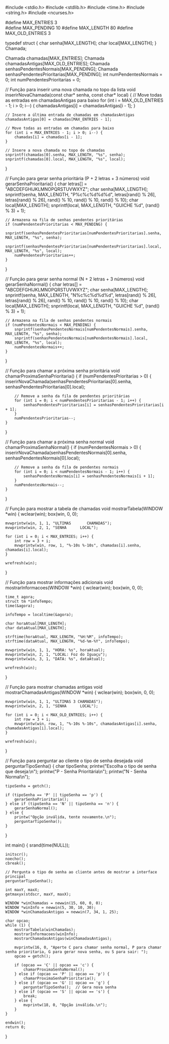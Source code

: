 #include <stdio.h>
#include <stdlib.h>
#include <time.h>
#include <string.h>
#include <ncurses.h>

#define MAX_ENTRIES 3    
#define MAX_PENDING 10
#define MAX_LENGTH 80
#define MAX_OLD_ENTRIES 3

typedef struct {
    char senha[MAX_LENGTH];
    char local[MAX_LENGTH];
} Chamada;

Chamada chamadas[MAX_ENTRIES];
Chamada chamadasAntigas[MAX_OLD_ENTRIES];
Chamada senhasPendentesNormais[MAX_PENDING];
Chamada senhasPendentesPrioritarias[MAX_PENDING];
int numPendentesNormais = 0;
int numPendentesPrioritarias = 0;

// Função para inserir uma nova chamada no topo da lista
void inserirNovaChamada(const char* senha, const char* local) {
    // Move todas as entradas em chamadasAntigas para baixo
    for (int i = MAX_OLD_ENTRIES - 1; i > 0; i--) {
        chamadasAntigas[i] = chamadasAntigas[i - 1];
    }

    // Insere a última entrada de chamadas em chamadasAntigas
    chamadasAntigas[0] = chamadas[MAX_ENTRIES - 1];

    // Move todas as entradas em chamadas para baixo
    for (int i = MAX_ENTRIES - 1; i > 0; i--) {
        chamadas[i] = chamadas[i - 1];
    }

    // Insere a nova chamada no topo de chamadas
    snprintf(chamadas[0].senha, MAX_LENGTH, "%s", senha);
    snprintf(chamadas[0].local, MAX_LENGTH, "%s", local);
}

// Função para gerar senha prioritária (P + 2 letras + 3 números)
void gerarSenhaPrioritaria() {
    char letras[] = "ABCDEFGHIJKLMNOPQRSTUVWXYZ";
    char senha[MAX_LENGTH];
    snprintf(senha, MAX_LENGTH, "P%c%c%d%d%d",
             letras[rand() % 26], letras[rand() % 26],
             rand() % 10, rand() % 10, rand() % 10);
    char local[MAX_LENGTH];
    snprintf(local, MAX_LENGTH, "GUICHE %d", (rand() % 3) + 1);

    // Armazena na fila de senhas pendentes prioritárias
    if (numPendentesPrioritarias < MAX_PENDING) {
        snprintf(senhasPendentesPrioritarias[numPendentesPrioritarias].senha, MAX_LENGTH, "%s", senha);
        snprintf(senhasPendentesPrioritarias[numPendentesPrioritarias].local, MAX_LENGTH, "%s", local);
        numPendentesPrioritarias++;
    }
}

// Função para gerar senha normal (N + 2 letras + 3 números)
void gerarSenhaNormal() {
    char letras[] = "ABCDEFGHIJKLMNOPQRSTUVWXYZ";
    char senha[MAX_LENGTH];
    snprintf(senha, MAX_LENGTH, "N%c%c%d%d%d",
             letras[rand() % 26], letras[rand() % 26],
             rand() % 10, rand() % 10, rand() % 10);
    char local[MAX_LENGTH];
    snprintf(local, MAX_LENGTH, "GUICHE %d", (rand() % 3) + 1);

    // Armazena na fila de senhas pendentes normais
    if (numPendentesNormais < MAX_PENDING) {
        snprintf(senhasPendentesNormais[numPendentesNormais].senha, MAX_LENGTH, "%s", senha);
        snprintf(senhasPendentesNormais[numPendentesNormais].local, MAX_LENGTH, "%s", local);
        numPendentesNormais++;
    }
}

// Função para chamar a próxima senha prioritária
void chamarProximaSenhaPrioritaria() {
    if (numPendentesPrioritarias > 0) {
        inserirNovaChamada(senhasPendentesPrioritarias[0].senha, senhasPendentesPrioritarias[0].local);

        // Remove a senha da fila de pendentes prioritárias
        for (int i = 0; i < numPendentesPrioritarias - 1; i++) {
            senhasPendentesPrioritarias[i] = senhasPendentesPrioritarias[i + 1];
        }
        numPendentesPrioritarias--;
    }
}

// Função para chamar a próxima senha normal
void chamarProximaSenhaNormal() {
    if (numPendentesNormais > 0) {
        inserirNovaChamada(senhasPendentesNormais[0].senha, senhasPendentesNormais[0].local);

        // Remove a senha da fila de pendentes normais
        for (int i = 0; i < numPendentesNormais - 1; i++) {
            senhasPendentesNormais[i] = senhasPendentesNormais[i + 1];
        }
        numPendentesNormais--;
    }
}

// Função para mostrar a tabela de chamadas
void mostrarTabela(WINDOW *win) {
    wclear(win);
    box(win, 0, 0);

    mvwprintw(win, 1, 1, "ULTIMAS       CHAMADAS");
    mvwprintw(win, 2, 1, "SENHA      LOCAL");

    for (int i = 0; i < MAX_ENTRIES; i++) {
        int row = 3 + i;
        mvwprintw(win, row, 1, "%-10s %-10s", chamadas[i].senha, chamadas[i].local);
    }

    wrefresh(win);
}

// Função para mostrar informações adicionais
void mostrarInformacoes(WINDOW *win) {
    wclear(win);
    box(win, 0, 0);

    time_t agora;
    struct tm *infoTempo;
    time(&agora);

    infoTempo = localtime(&agora);

    char horaAtual[MAX_LENGTH];
    char dataAtual[MAX_LENGTH];

    strftime(horaAtual, MAX_LENGTH, "%H:%M", infoTempo);
    strftime(dataAtual, MAX_LENGTH, "%d-%m-%Y", infoTempo);

    mvwprintw(win, 1, 1, "HORA: %s", horaAtual);
    mvwprintw(win, 2, 1, "LOCAL: Foz do Iguaçu");
    mvwprintw(win, 3, 1, "DATA: %s", dataAtual);

    wrefresh(win);
}

// Função para mostrar chamadas antigas
void mostrarChamadasAntigas(WINDOW *win) {
    wclear(win);
    box(win, 0, 0);

    mvwprintw(win, 1, 1, "ULTIMAS 3 CHAMADAS");
    mvwprintw(win, 2, 1, "SENHA      LOCAL");

    for (int i = 0; i < MAX_OLD_ENTRIES; i++) {
        int row = 3 + i;
        mvwprintw(win, row, 1, "%-10s %-10s", chamadasAntigas[i].senha, chamadasAntigas[i].local);
    }

    wrefresh(win);
}

// Função para perguntar ao cliente o tipo de senha desejada
void perguntarTipoSenha() {
    char tipoSenha;
    printw("Escolha o tipo de senha que deseja:\n");
    printw("P - Senha Prioritária\n");
    printw("N - Senha Normal\n");
    
    tipoSenha = getch();
    
    if (tipoSenha == 'P' || tipoSenha == 'p') {
        gerarSenhaPrioritaria();
    } else if (tipoSenha == 'N' || tipoSenha == 'n') {
        gerarSenhaNormal();
    } else {
        printw("Opção inválida, tente novamente.\n");
        perguntarTipoSenha();
    }
}

int main() {
    srand(time(NULL));

    initscr();
    noecho();
    cbreak();

    // Pergunta o tipo de senha ao cliente antes de mostrar a interface principal
    perguntarTipoSenha();

    int maxY, maxX;
    getmaxyx(stdscr, maxY, maxX);

    WINDOW *winChamadas = newwin(15, 60, 0, 0);
    WINDOW *winInfo = newwin(5, 30, 10, 30);
    WINDOW *winChamadasAntigas = newwin(7, 34, 1, 25);

    char opcao;
    while (1) {
        mostrarTabela(winChamadas);
        mostrarInformacoes(winInfo);
        mostrarChamadasAntigas(winChamadasAntigas);

        mvprintw(16, 0, "Aperte C para chamar senha normal, P para chamar senha prioritaria, G para gerar nova senha, ou S para sair: ");
        opcao = getch();
        
        if (opcao == 'C' || opcao == 'c') {
            chamarProximaSenhaNormal();
        } else if (opcao == 'P' || opcao == 'p') {
            chamarProximaSenhaPrioritaria();
        } else if (opcao == 'G' || opcao == 'g') {
            perguntarTipoSenha();  // Gera nova senha
        } else if (opcao == 'S' || opcao == 's') {
            break;
        } else {
            mvprintw(18, 0, "Opção inválida.\n");
        }
    }

    endwin();
    return 0;
}
